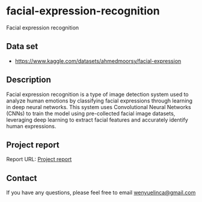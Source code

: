# facial-expression-recognition

Facial expression recognition

## Data set

- https://www.kaggle.com/datasets/ahmedmoorsy/facial-expression

## Description

Facial expression recognition is
a type of image detection system used to
analyze human emotions by classifying
facial expressions through learning in deep
neural networks. This system uses
Convolutional Neural Networks (CNNs) to
train the model using pre-collected facial
image datasets, leveraging deep learning to
extract facial features and accurately
identify human expressions.

## Project report

Report URL: [Project report](https://github.com/yuelinwen/facial-expression-recognition/blob/main/4AI3_project_report.pdf)

## Contact

If you have any questions, please feel free to email wenyuelinca@gmail.com
